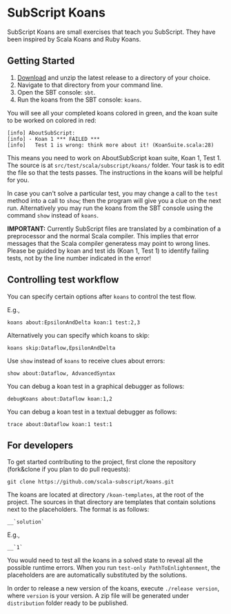 # SubScript Koans
SubScript Koans are small exercises that teach you SubScript. They have been inspired by Scala Koans and Ruby Koans.

## Getting Started

1. [Download](https://github.com/scala-subscript/koans/releases/download/v1.0.1/subscript-koans-1.0.1.zip) and unzip the latest release to a directory of your choice.
2. Navigate to that directory from your command line.
3. Open the SBT console: `sbt`.
4. Run the koans from the SBT console: `koans`.

You will see all your completed koans colored in green, and the koan suite to be worked on colored in red:
```
[info] AboutSubScript:
[info] - Koan 1 *** FAILED ***
[info]   Test 1 is wrong: think more about it! (KoanSuite.scala:28)
```

This means you need to work on AboutSubScript koan suite, Koan 1, Test 1.
The source is at `src/test/scala/subscript/koans/` folder.
Your task is to edit the file so that the tests passes.
The instructions in the koans will be helpful for you.

In case you can't solve a particular test, you may change a call to the `test` method into a call to `show`;
then the program will give you a clue on the next run.
Alternatively you may run the koans from the SBT console using the command `show` instead of `koans`.

**IMPORTANT:** Currently SubScript files are translated by a combination of a preprocessor and the normal Scala compiler. This implies that error messages that the Scala compiler generatess may point to wrong lines. Please be guided by koan and test ids (Koan 1, Test 1) to identify failing tests, not by the line number indicated in the error!

## Controlling test workflow

You can specify certain options after `koans` to control the test flow.

E.g.,
```
koans about:EpsilonAndDelta koan:1 test:2,3
```
Alternatively you can specify which koans to skip:
```
koans skip:Dataflow,EpsilonAndDelta
```

Use `show` instead of `koans` to receive clues about errors:
```
show about:Dataflow, AdvancedSyntax
```
You can debug a koan test in a graphical debugger as follows:
```
debugKoans about:Dataflow koan:1,2
```

You can debug a koan test in a textual debugger as follows:
```
trace about:Dataflow koan:1 test:1
```

## For developers

To get started contributing to the project, first clone the repository (fork&clone if you plan to do pull requests):
```
git clone https://github.com/scala-subscript/koans.git
```

The koans are located at directory `/koan-templates`, at the root of the project.
The sources in that directory are templates that contain solutions next to the placeholders.
The format is as follows:

    __`solution`

E.g.,

    __`1`

You would need to test all the koans in a solved state to reveal all the possible runtime errors.
When you run `test-only PathToEnlightenment`, the placeholders are are automatically substituted by the solutions.

In order to release a new version of the koans, execute `./release version`, where `version` is your version.
A zip file will be generated under `distribution` folder ready to be published.
